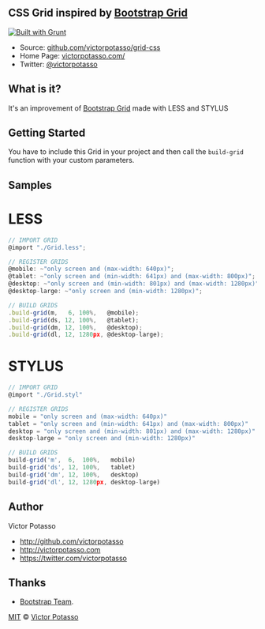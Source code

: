 ## CSS Grid inspired by [Bootstrap Grid](https://github.com/twbs/bootstrap/blob/master/less/grid.less)
[![Built with Grunt](https://cdn.gruntjs.com/builtwith.png)](http://gruntjs.com/)

* Source: [github.com/victorpotasso/grid-css](https://github.com/victorpotasso/grid-css)
* Home Page: [victorpotasso.com/](http://www.victorpotasso.com)
* Twitter: [@victorpotasso](https://twitter.com/victorpotasso)

What is it?
-----------
It's an improvement of [Bootstrap Grid](https://github.com/twbs/bootstrap/blob/master/less/grid.less) made with LESS and STYLUS

Getting Started
---------------

You have to include this Grid in your project and then call the `build-grid` function with your custom parameters.

Samples
-------

# LESS

```js
// IMPORT GRID
@import "./Grid.less";

// REGISTER GRIDS
@mobile: ~"only screen and (max-width: 640px)";
@tablet: ~"only screen and (min-width: 641px) and (max-width: 800px)";
@desktop: ~"only screen and (min-width: 801px) and (max-width: 1280px)";
@desktop-large: ~"only screen and (min-width: 1280px)";

// BUILD GRIDS
.build-grid(m,   6, 100%,   @mobile);
.build-grid(ds, 12, 100%,   @tablet);
.build-grid(dm, 12, 100%,   @desktop);
.build-grid(dl, 12, 1280px, @desktop-large);
```
# STYLUS

```js
// IMPORT GRID
@import "./Grid.styl"

// REGISTER GRIDS
mobile = "only screen and (max-width: 640px)"
tablet = "only screen and (min-width: 641px) and (max-width: 800px)"
desktop = "only screen and (min-width: 801px) and (max-width: 1280px)"
desktop-large = "only screen and (min-width: 1280px)"

// BUILD GRIDS
build-grid('m',  6,  100%,   mobile)
build-grid('ds', 12, 100%,   tablet)
build-grid('dm', 12, 100%,   desktop)
build-grid('dl', 12, 1280px, desktop-large)
```
Author
------
Victor Potasso

+ http://github.com/victorpotasso
+ http://victorpotasso.com
+ https://twitter.com/victorpotasso

Thanks
------
+ [Bootstrap Team](https://github.com/twbs/bootstrap).

[MIT](http://opensource.org/licenses/MIT) © [Victor Potasso](http://victorpotasso.com)
